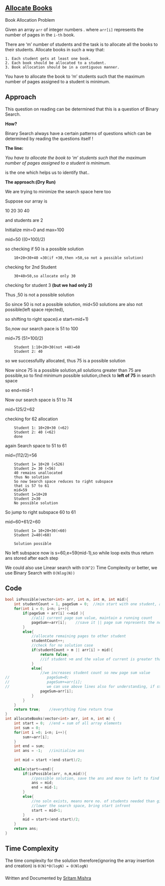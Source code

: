 
## [Allocate Books](https://www.codingninjas.com/codestudio/problems/allocate-books_1090540)

Book Allocation Problem

Given an array ```arr``` of integer numbers . 
where ```arr[i]``` represents the number of pages in the ```i-th``` book. 

There are ‘m’ number of students and the task is to allocate all the books to their students. Allocate books in such a way that:

    1. Each student gets at least one book.
    2. Each book should be allocated to a student.
    3. Book allocation should be in a contiguous manner.

You have to allocate the book to ‘m’ students such that the maximum number of pages assigned to a student is minimum.


## Approach
This question on reading can be determined that this is a question of Binary Search.


**How?**

Binary Search always have a certain patterns of questions which can be determined by reading the questions itself !

**The line:**

*You have to allocate the book to ‘m’ students such that the maximum number of pages assigned to a student is minimum.*

is the one which helps us to identify that..

**The approach:(Dry Run)**

We are trying to minimize the search space here too

Suppose our array is 

10 20 30 40 

and students are 2

Initialize min=0   and max=100

mid=50 ((0+100)/2)

so checking if 50  is a possible solution
```
    10+20+30+40 =30(if +30,then >50,so not a possible solution)
```
checking for 2nd Student
```
    30+40>50,so allocate only 30
```

checking for student 3 **(but we had only 2)**

Thus ,50 is not a possible  solution

    
So since 50 is not a possible solution,
mid<50 solutions are also not possible(left space rejected),

so shifting to right space(i.e start=mid+1)

So,now our search pace is 51 to 100

mid=75 (51+100/2)

```
    Student 1:10+20+30(not +40)=60
    Student 2: 40
```
so we successfullly allocated, thus 75 is a possible solution

Now since 75 is a possible solution,all solutions greater than 75 are possible,so to find minimum possible solution,check to **left of 75** in search space

so end=mid-1

Now our search space is 51 to 74

mid=125/2=62
    
checking for 62 allocation
```
    Student 1: 10+20+30 (<62)
    Student 2: 40 (<62)
    done
```

again Search space to 51 to 61

mid=(112/2)=56

```
    Student 1= 10+20 (<526)
    Student 2= 30 (<56)
    40 remains unallocated
    thus No solution
    So now Search space reduces to right subspace
    that is 57 to 61
    mid=59
    Student 1=10+20
    Student 2=30
    No possible solution
```

So jump to right subspace 60 to 61
    
mid=60+61/2=60

```
    Student 1= 10+20+30(<60)
    Student 2=40(<60)

    Solution possible
```

No left subspace now is s=60,e=59(mid-1),so while loop exits thus return ans stored after each step 

We could also use Linear search with ```O(N^2)``` Time Complexity or better, we use Binary Search with ```O(Nlog(N))```
## Code

```cpp
bool isPossible(vector<int> arr, int n, int m, int mid){
    int studentCount = 1, pageSum = 0;	//min start with one student, and page sum=0, keep on adding value till it is<mid and rest give to other student and check
    for(int i = 0; i<n; i++){
        if(pageSum + arr[i] <=mid ){
            //a[i] current page sum value, maintain a running count
            pageSum+=arr[i];	//save it || page sum represents the no. of pages alloted to the student in consideration right now
        }
        else{
            //allocate remaining pages to other student
            studentCount++;
            //check for no solution case
            if(studentCount > m || arr[i] > mid){
                return false;
                //if student >m and the value of current is greater than mid, stop in these two cases
            }
            else{
                //we increases student count so new page sum value
//                 pageSum=0;
//                 pageSum+=arr[i];
//                 we can use above lines also for understanding, if starting from zero no needed for zero + in unary operator
                pageSum=arr[i];
            }
        }
    }
    return true;	//everything fine return true
}
int allocateBooks(vector<int> arr, int n, int m) {
    int start = 0;	//end = sum of all array elements
    int sum = 0;
    for(int i =0; i<n; i++){
        sum+=arr[i];
    }
    int end = sum;
    int ans = -1;	//initialize ans
    
    int mid = start +(end-start)/2;
    
    while(start<=end){
        if(isPossible(arr, n,m,mid)){
            //possible solution, save the ans and move to left to find minimal possilbe solution, coz right of this will also satisfy the condition
            ans = mid;
            end = mid-1;
        }
        else{
            //no soln exists, means more no. of students needed than given, so move to right to increase sum
            //lower the search space, bring start infront
            start = mid+1;
        }
        mid = start+(end-start)/2;
    }
    return ans;
}

```
## Time Complexity
The time complexity for the solution therefore(ignoring the array insertion and creation) is ```0(N)*O(logN) = O(NlogN)```

###

Written and Documented by [Sritam Mishra](https://github.com/ENVIRYO2112VIT)